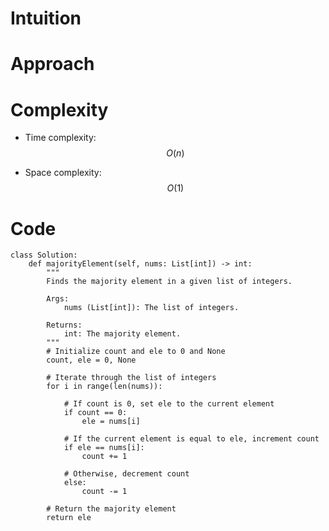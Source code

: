 # Intuition

<!-- Describe your first thoughts on how to solve this problem. -->

# Approach

<!-- Describe your approach to solving the problem. -->

# Complexity

- Time complexity: $$O(n)$$
<!-- Add your time complexity here, e.g. $$O(n)$$ -->

- Space complexity: $$O(1)$$
<!-- Add your space complexity here, e.g. $$O(n)$$ -->

# Code

```python3 []
class Solution:
    def majorityElement(self, nums: List[int]) -> int:
        """
        Finds the majority element in a given list of integers.

        Args:
            nums (List[int]): The list of integers.

        Returns:
            int: The majority element.
        """
        # Initialize count and ele to 0 and None
        count, ele = 0, None

        # Iterate through the list of integers
        for i in range(len(nums)):

            # If count is 0, set ele to the current element
            if count == 0:
                ele = nums[i]

            # If the current element is equal to ele, increment count
            if ele == nums[i]:
                count += 1

            # Otherwise, decrement count
            else:
                count -= 1

        # Return the majority element
        return ele
```
